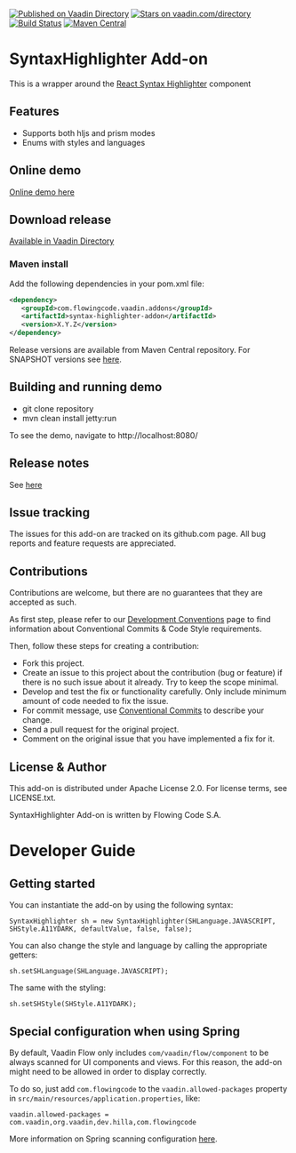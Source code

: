[![Published on Vaadin Directory](https://img.shields.io/badge/Vaadin%20Directory-published-00b4f0.svg)](https://vaadin.com/directory/component/syntax-highlighter-add-on)
[![Stars on vaadin.com/directory](https://img.shields.io/vaadin-directory/star/syntax-highlighter-addon.svg)](https://vaadin.com/directory/component/syntax-highlighter-add-on)
[![Build Status](https://jenkins.flowingcode.com/job/SyntaxHighlighter-addon/badge/icon)](https://jenkins.flowingcode.com/job/SyntaxHighlighter-addon)
[![Maven Central](https://img.shields.io/maven-central/v/org.vaadin.addons.flowingcode/syntax-highlighter-addon)](https://mvnrepository.com/artifact/com.flowingcode.vaadin.addons/syntax-highlighter-addon)

# SyntaxHighlighter Add-on

This is a wrapper around the [React Syntax Highlighter](https://github.com/react-syntax-highlighter/react-syntax-highlighter) component

## Features

* Supports both hljs and prism modes
* Enums with styles and languages

## Online demo

[Online demo here](http://addonsv24.flowingcode.com/syntax-highlighter)

## Download release

[Available in Vaadin Directory](https://vaadin.com/directory/component/syntax-highlighter-add-on)

### Maven install

Add the following dependencies in your pom.xml file:

```xml
<dependency>
   <groupId>com.flowingcode.vaadin.addons</groupId>
   <artifactId>syntax-highlighter-addon</artifactId>
   <version>X.Y.Z</version>
</dependency>
```
<!-- the above dependency should be updated with latest released version information -->

Release versions are available from Maven Central repository. For SNAPSHOT versions see [here](https://maven.flowingcode.com/snapshots/).

## Building and running demo

- git clone repository
- mvn clean install jetty:run

To see the demo, navigate to http://localhost:8080/

## Release notes

See [here](https://github.com/FlowingCode/SyntaxHighlighter/releases)

## Issue tracking

The issues for this add-on are tracked on its github.com page. All bug reports and feature requests are appreciated. 

## Contributions

Contributions are welcome, but there are no guarantees that they are accepted as such. 

As first step, please refer to our [Development Conventions](https://github.com/FlowingCode/DevelopmentConventions) page to find information about Conventional Commits & Code Style requirements.

Then, follow these steps for creating a contribution:

- Fork this project.
- Create an issue to this project about the contribution (bug or feature) if there is no such issue about it already. Try to keep the scope minimal.
- Develop and test the fix or functionality carefully. Only include minimum amount of code needed to fix the issue.
- For commit message, use [Conventional Commits](https://github.com/FlowingCode/DevelopmentConventions/blob/main/conventional-commits.md) to describe your change.
- Send a pull request for the original project.
- Comment on the original issue that you have implemented a fix for it.

## License & Author

This add-on is distributed under Apache License 2.0. For license terms, see LICENSE.txt.

SyntaxHighlighter Add-on is written by Flowing Code S.A.

# Developer Guide

## Getting started

You can instantiate the 	add-on by using the following syntax:

    SyntaxHighlighter sh = new SyntaxHighlighter(SHLanguage.JAVASCRIPT, SHStyle.A11YDARK, defaultValue, false, false);

You can also change the style and language by calling the appropriate getters:

    sh.setSHLanguage(SHLanguage.JAVASCRIPT);

The same with the styling:

    sh.setSHStyle(SHStyle.A11YDARK);

## Special configuration when using Spring

By default, Vaadin Flow only includes ```com/vaadin/flow/component``` to be always scanned for UI components and views. For this reason, the add-on might need to be allowed in order to display correctly. 

To do so, just add ```com.flowingcode``` to the ```vaadin.allowed-packages``` property in ```src/main/resources/application.properties```, like:

```vaadin.allowed-packages = com.vaadin,org.vaadin,dev.hilla,com.flowingcode```

More information on Spring scanning configuration [here](https://vaadin.com/docs/latest/integrations/spring/configuration/#configure-the-scanning-of-packages).
